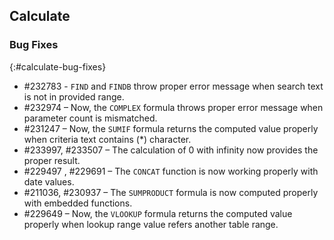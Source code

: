 ## Calculate
 
### Bug Fixes
{:#calculate-bug-fixes}

* \#232783 - `FIND` and `FINDB` throw proper error message when search text is not in provided range.
* \#232974 – Now, the `COMPLEX` formula throws proper error message when parameter count is mismatched.
* \#231247 – Now, the `SUMIF` formula returns the computed value properly when criteria text contains (*) character.
* \#233997, #233507 – The calculation of 0 with infinity now provides the proper result.
* \#229497 , #229691 – The `CONCAT` function is now working properly with date values.
* \#211036, #230937 – The `SUMPRODUCT` formula is now computed properly with embedded functions.
* \#229649 – Now, the `VLOOKUP` formula returns the computed value properly when lookup range value refers another table range.
